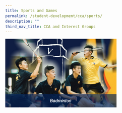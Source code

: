```yaml
---
title: Sports and Games
permalink: /student-development/cca/sports/
description: ""
third_nav_title: CCA and Interest Groups
---
```

<a href="/badminton/">
<img src="/images/badminton.png"  style="width:70%">
</a>